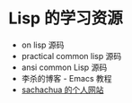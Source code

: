 # Lisp 的学习资源


* on lisp 源码
* practical common lisp 源码
* ansi common Lisp 源码
* 李杀的博客 - Emacs 教程
* [sachachua 的个人网站](https://sachachua.com/blog/2012/07/transcript-emacs-chat-john-wiegley/)
